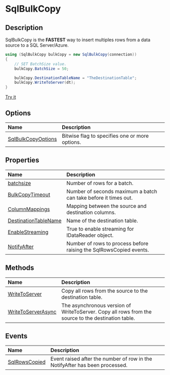 # SqlBulkCopy

## Description
SqlBulkCopy is the **FASTEST** way to insert multiples rows from a data source to a SQL Server/Azure.

```csharp
using (SqlBulkCopy bulkCopy = new SqlBulkCopy(connection))
{
    // SET BatchSize value.
    bulkCopy.BatchSize = 50;

    bulkCopy.DestinationTableName = "TheDestinationTable";
    bulkCopy.WriteToServer(dt);
}
```

[Try it](https://dotnetfiddle.net/JomX1U)

## Options

| Name | Description |
| :--- | :---------- |
| <a href="{{ site.github.url }}/sqlbulkcopyoptions">SqlBulkCopyOptions</a> | Bitwise flag to specifies one or more options. |

## Properties

| Name | Description |
| :--- | :---------- |
| <a href="{{ site.github.url }}/BatchSize">batchsize</a> | Number of rows for a batch. |
| <a href="{{ site.github.url }}/bulkcopytimeout">BulkCopyTimeout</a> | Number of seconds maximum a batch can take before it times out. |
| <a href="{{ site.github.url }}/columnmappings">ColumnMappings</a> | Mapping between the source and destination columns. |
| <a href="{{ site.github.url }}/destinationtablename">DestinationTableName</a> | Name of the destination table. |
| <a href="{{ site.github.url }}/enablestreaming">EnableStreaming</a> | True to enable streaming for IDataReader object. |
| <a href="{{ site.github.url }}/notifyafter">NotifyAfter</a> | Number of rows to process before raising the SqlRowsCopied events. |

## Methods

| Name | Description |
| :--- | :---------- |
| <a href="{{ site.github.url }}/writetoserver">WriteToServer</a> | Copy all rows from the source to the destination table. |
| <a href="{{ site.github.url }}/writetoserverasync">WriteToServerAsync</a> | The asynchronous version of WriteToServer. Copy all rows from the source to the destination table. |

## Events

| Name | Description |
| :--- | :---------- |
| <a href="{{ site.github.url }}/sqlbulkcopyoptions">SqlRowsCopied</a> | Event raised after the number of row in the NotifyAfter has been processed. |